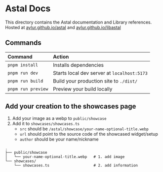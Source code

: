 # Astal Docs

This directory contains the Astal documentation and Library references. Hosted
at [aylur.github.io/astal](https://aylur.github.io/astal/) and
[aylur.github.io/libastal](https://aylur.github.io/libastal/)

## Commands

| Command            | Action                                      |
| :----------------- | :------------------------------------------ |
| `pnpm install`     | Installs dependencies                       |
| `pnpm run dev`     | Starts local dev server at `localhost:5173` |
| `pnpm run build`   | Build your production site to `./dist/`     |
| `pnpm run preview` | Preview your build locally                  |

## Add your creation to the showcases page

1. Add your image as a webp to `public/showcase`
2. Add it to `showcases/showcases.ts`
   - `src` should be `/astal/showcase/your-name-optional-title.webp`
   - `url` should point to the source code of the showcased widget/setup
   - `author` should be your name/nickname

```
.
├── public/showcase
│   └── your-name-optional-title.webp   # 1. add image
└── showcases/
    └── showcases.ts                    # 2. add information
```
